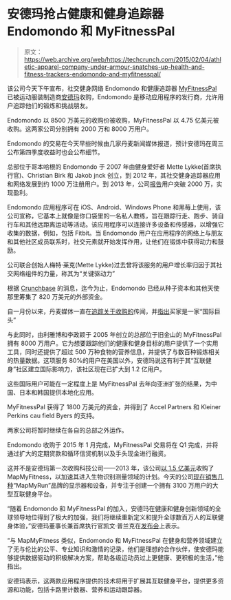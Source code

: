 # 安德玛抢占健康和健身追踪器 Endomondo 和 MyFitnessPal 

> 原文：<https://web.archive.org/web/https://techcrunch.com/2015/02/04/athletic-apparel-company-under-armour-snatches-up-health-and-fitness-trackers-endomondo-and-myfitnesspal/>

该公司今天下午宣布，社交健身网络 Endomondo 和健康追踪器 [MyFitnessPal](https://web.archive.org/web/20230404045525/http://myfitnesspal.com/) 已被运动服装制造商[安德玛](https://web.archive.org/web/20230404045525/https://www.underarmour.com/en-us/)收购，Endomondo 是移动应用程序的发行商，允许用户追踪他们的锻炼和挑战朋友。

Endomondo 以 8500 万美元的收购价被收购，MyFitnessPal 以 4.75 亿美元被收购。这两家公司分别拥有 2000 万和 8000 万用户。

Endomondo 的交易在今天早些时候由几家丹麦新闻媒体报道，预计安德玛在周三公布第四季度收益时也会公布细节。

总部位于哥本哈根的 Endomondo 于 2007 年由健身爱好者 Mette Lykke(首席执行官)、Christian Birk 和 Jakob jnck 创立，到 2012 年，其社交健身追踪器应用和网络发展到约 1000 万注册用户。到 2013 年，公司[报告](https://web.archive.org/web/20230404045525/http://blog.endomondo.com/2013/10/16/endomondo-fitness-app-runs-past-20-million-users-and-reaches-profitability/)用户突破 2000 万，实现盈利。

Endomondo 应用程序可在 iOS、Android、Windows Phone 和黑莓上使用，该公司宣称，它基本上就像是你口袋里的一名私人教练，旨在跟踪行走、跑步、骑自行车和其他远距离运动等活动。该应用程序可以连接许多设备和传感器，以增强它收集的数据，例如，包括 Fitbit。当 Endomondo 用户在应用程序的网络上与朋友和其他社区成员联系时，社交元素就开始发挥作用，让他们在锻炼中获得动力和鼓励。

公司联合创始人梅特·莱克(Mette Lykke)过去曾将该服务的用户增长率归因于其社交网络组件的力量，称其为“关键驱动力”

根据 [Crunchbase](https://web.archive.org/web/20230404045525/https://www.crunchbase.com/organization/endomondo) 的消息，迄今为止，Endomondo 已经从种子资本和其他天使那里筹集了 820 万美元的外部资金。

自一月份以来，丹麦媒体一直在[追踪关于收购的](https://web.archive.org/web/20230404045525/http://borsen.dk/nyheder/avisen/artikel/11/101982/artikel.html)传闻，并[指出](https://web.archive.org/web/20230404045525/http://www.thenordicweb.com/blog/what-do-we-know-about-the-identity-of-the-apparent-endomondo-buyer)买家是一家“国际巨头”

与此同时，由利雅博和李政颖于 2005 年创立的总部位于旧金山的 MyFitnessPal 拥有 8000 万用户。它为想要跟踪他们的健康和健身目标的用户提供了一个实用工具，同时还提供了超过 500 万种食物的营养信息，并提供了与数百种锻炼相关的热量数据。这项服务 80%的用户在美国以外，安德玛说这有利于其“互联健身”社区建立国际影响力，该社区现在已扩大到 1.2 亿用户。

这些国际用户可能在一定程度上是 MyFitnessPal 去年向亚洲扩张的结果，为中国、日本和韩国提供本地化应用。

MyFitnessPal 获得了 1800 万美元的资金，并得到了 Accel Partners 和 Kleiner Perkins cau field Byers 的支持。

两家公司将暂时继续在各自的总部之外运作。

Endomondo 收购于 2015 年 1 月完成，MyFitnessPal 交易将在 Q1 完成，并将通过扩大的定期贷款和循环信贷机制以及手头现金进行融资。

这并不是安德玛第一次收购科技公司——2013 年，该公司[以 1.5 亿美元](https://web.archive.org/web/20230404045525/https://techcrunch.com/2013/11/14/under-armour-puts-down-150m-to-acquire-fitness-tracking-platform-maymyfitness-and-its-20m-users/)收购了 MapMyFitness，以加速其进入生物识别测量领域的计划。今天的公司[现在销售几种](https://web.archive.org/web/20230404045525/https://www.underarmour.com/en-us/all/accessories/fitness-devices)“MapMyRun”品牌的显示器和设备，并专注于创建一个拥有 3100 万用户的大型互联健身平台。

“随着 Endomondo 和 MyFitnessPal 的加入，安德玛在健康和健身创新领域的全球领导地位得到了极大的加强，我们将继续重新定义和提升全球数百万人的互联健身体验，”安德玛董事长兼首席执行官凯文·普兰克在[发布会](https://web.archive.org/web/20230404045525/http://www.prnewswire.com/news-releases/under-armour-acquires-endomondo-and-myfitnesspal-to-establish-the-worlds-largest-digital-health-and-fitness-community-300030949.html)上表示。

“与 MapMyFitness 类似，Endomondo 和 MyFitnessPal 在健身和营养领域建立了无与伦比的公平、专业知识和激情的记录，他们是理想的合作伙伴，使安德玛能够提供数据驱动的积极解决方案，帮助各级运动员过上更健康、更积极的生活，”他指出。

安德玛表示，这两款应用程序提供的技术将用于扩展其互联健身平台，提供更多资源和功能，包括卡路里计数器、营养和运动跟踪器。